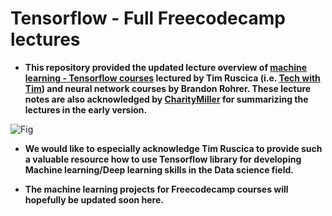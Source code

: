 # Tensorflow - Full Freecodecamp lectures

- __This repository provided the updated lecture overview of [machine learning - Tensorflow courses](https://www.freecodecamp.org/learn/machine-learning-with-python) lectured by Tim Ruscica (i.e. [Tech with Tim](https://youtu.be/tPYj3fFJGjk)) and neural network courses by Brandon Rohrer. These lecture notes are also acknowledged by [CharityMiller](https://github.com/CharityMiller/Working-with-Tensorflow) for summarizing the lectures in the early version.__ 


![Fig](https://www.freecodecamp.org/news/content/images/2020/03/tensorflow7-1.png)


- __We would like to especially acknowledge Tim Ruscica to provide such a valuable resource how to use Tensorflow library for developing Machine learning/Deep learning skills in the Data science field.__

- __The machine learning projects for Freecodecamp courses will hopefully be updated soon here.__
